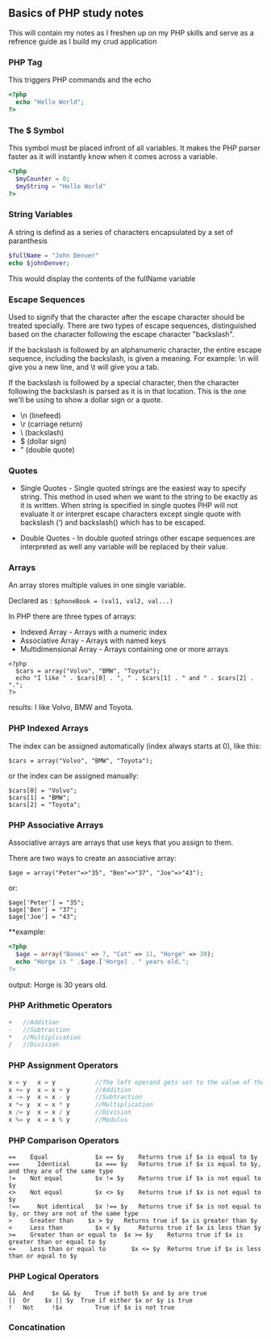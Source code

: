 ## Basics of PHP study notes
This will contain my notes as I freshen up on my PHP skills and serve as a refrence guide as I build my crud application 

### PHP Tag
This triggers PHP commands and the echo 
```PHP
<?php
  echo "Hello World";
?>
```

### The $ Symbol
This symbol must be placed infront of all variables. It makes the PHP parser faster as it will instantly know when it comes across a variable.

```PHP
<?php
  $myCounter = 0;
  $myString = "Hello World"
?>
```

### String Variables
A string is defind as a series of characters encapsulated by a set of paranthesis
```PHP
$fullName = "John Denver"
echo $johnDenver;
```
This would display the contents of the fullName variable

### Escape Sequences
Used to signify that the character after the escape character should be treated specially. There are two types of escape sequences, distinguished based on the character following the escape character "backslash".

If the backslash is followed by an alphanumeric character, the entire escape sequence, including the backslash, is given a meaning. For example: \n will give you a new line, and \t will give you a tab.

If the backslash is followed by a special character, then the character following the backslash is parsed as it is in that location. This is the one we'll be using to show a dollar sign or a quote.

* \n (linefeed)
* \r (carriage return)
* \\ (backslash)
* \$ (dollar sign)
* \" (double quote)

### Quotes
* Single Quotes - Single quoted strings are the easiest way to specify string. This method in used when we want to the string to be exactly as it is written. When string is specified in single quotes PHP will not evaluate it or interpret escape characters except single quote with backslash (‘) and backslash(\) which has to be escaped.

* Double Quotes - In double quoted strings other escape sequences are interpreted as well any variable will be replaced by their value.

### Arrays
An array stores multiple values in one single variable.

Declared as : `$phoneBook = (val1, val2, val...)`

In PHP there are three types of arrays:
* Indexed Array - Arrays with a numeric index
* Associative Array - Arrays with named keys
* Multidimensional Array - Arrays containing one or more arrays

```
<?php
  $cars = array("Volvo", "BMW", "Toyota");
  echo "I like " . $cars[0] . ", " . $cars[1] . " and " . $cars[2] . ".";
?> 
```
results: I like Volvo, BMW and Toyota. 

### PHP Indexed Arrays
The index can be assigned automatically (index always starts at 0), like this:
```
$cars = array("Volvo", "BMW", "Toyota");
```

or the index can be assigned manually:

```
$cars[0] = "Volvo";
$cars[1] = "BMW";
$cars[2] = "Toyota"; 
```

### PHP Associative Arrays
Associative arrays are arrays that use keys that you assign to them.

There are two ways to create an associative array: 
```
$age = array("Peter"=>"35", "Ben"=>"37", "Joe"=>"43");
```
or: 

```
$age['Peter'] = "35";
$age['Ben'] = "37";
$age['Joe'] = "43"; 
```

**example:
```PHP
<?php
  $age = array("Bones" => 7, "Cat" => 11, "Horge" => 30);
  echo "Horge is " .$age.['Horge] . " years old.";
?>
```
output: Horge is 30 years old.


### PHP Arithmetic Operators
```PHP
+   //Addition 
- 	//Subtraction 	 
* 	//Multiplication
/ 	//Division 	      
```

### PHP Assignment Operators
```PHP
x = y 	x = y 	        //The left operand gets set to the value of the expression on the right
x += y 	x = x + y 	    //Addition
x -= y 	x = x - y 	    //Subtraction
x *= y 	x = x * y 	    //Multiplication
x /= y 	x = x / y 	    //Division
x %= y 	x = x % y 	    //Modulus
```

### PHP Comparison Operators
```
== 	  Equal 	        $x == $y 	Returns true if $x is equal to $y
=== 	Identical 	    $x === $y 	Returns true if $x is equal to $y, and they are of the same type
!= 	  Not equal 	    $x != $y 	Returns true if $x is not equal to $y
<> 	  Not equal 	    $x <> $y 	Returns true if $x is not equal to $y
!== 	Not identical 	$x !== $y 	Returns true if $x is not equal to $y, or they are not of the same type
> 	  Greater than 	  $x > $y 	Returns true if $x is greater than $y
< 	  Less than 	    $x < $y 	Returns true if $x is less than $y
>= 	  Greater than or equal to 	$x >= $y 	Returns true if $x is greater than or equal to $y
<= 	  Less than or equal to 	  $x <= $y 	Returns true if $x is less than or equal to $y
```

### PHP Logical Operators
```
&& 	And 	$x && $y 	True if both $x and $y are true
|| 	Or 	  $x || $y 	True if either $x or $y is true
! 	Not 	!$x 	    True if $x is not true
```

### Concatination
